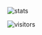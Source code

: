 ![stats](https://github-readme-stats.vercel.app/api?username=saphirepi&show_icons=true&theme=midnight-purple&border_radius=0&hide_border=true&locale=ru&hide_title=true)

![visitors](https://count.getloli.com/get/@saphirepi?theme=rule34)
